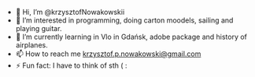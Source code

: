 - 👋 Hi, I’m @krzysztofNowakowskii
- 👀 I’m interested in programming, doing carton moodels, sailing and playing guitar.
- 🌱 I’m currently learning in Vlo in Gdańsk, adobe package and history of airplanes.
- 📫 How to reach me krzysztof.p.nowakowski@gmail.com
- ⚡ Fun fact: I have to think of sth ( :

<!---
krzysztofNowakowskii/krzysztofNowakowskii is a ✨ special ✨ repository because its `README.md` (this file) appears on your GitHub profile.
You can click the Preview link to take a look at your changes.
--->
